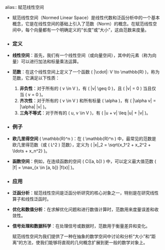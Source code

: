 alias:: 赋范线性空间

- 赋范线性空间（Normed Linear Space）是线性代数和泛函分析中的一个基本概念，它是在线性空间的基础上引入了范数（Norm）的概念。在赋范线性空间中，每个向量都有一个明确定义的“长度”或“大小”，这由范数来度量。
- ### 定义
- **线性空间**：首先，我们有一个线性空间（或向量空间），其中的元素（称为向量）可以进行加法和标量乘法运算。
- **范数**：在这个线性空间上定义了一个函数 \( \|\cdot\|: V \to \mathbb{R} \)，称为范数，它满足以下性质：
  1. **非负性**：对于所有的 \( v \in V \)，有 \( \|v\| \geq 0 \)，且 \( \|v\| = 0 \) 当且仅当 \( v = 0 \)。
  2. **齐次性**：对于所有的 \( v \in V \) 和所有标量 \( \alpha \)，有 \( \|\alpha v\| = |\alpha| \|v\| \)。
  3. **三角不等式**：对于所有的 \( u, v \in V \)，有 \( \|u + v\| \leq \|u\| + \|v\| \)。
- ### 例子
- **欧几里得空间** \( \mathbb{R}^n \)：在 \( \mathbb{R}^n \) 中，最常见的范数是欧几里得范数（或 \( L^2 \) 范数），定义为 \( \|x\|_2 = \sqrt{x_1^2 + x_2^2 + \ldots + x_n^2} \)。
- **函数空间**：例如，在连续函数的空间 \( C([a, b]) \) 中，可以定义最大值范数 \( \|f\| = \max_{x \in [a, b]} |f(x)| \)。
- ### 应用
- **泛函分析**：赋范线性空间是泛函分析研究的核心对象之一，特别是在研究线性算子和线性泛函时。
- **优化和数值分析**：在求解优化问题和进行数值计算时，范数用来度量误差和收敛性。
- **信号处理和数据科学**：在处理信号或数据时，范数用于衡量差异和变化。
  
  赋范线性空间为我们提供了一种在抽象的数学空间中讨论和分析“大小”和“距离”的方法，使我们能够将直观的几何概念扩展到更一般的数学对象上。
